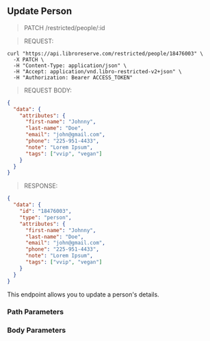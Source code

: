 ## Update Person

> <span class="method patch">PATCH</span> /restricted/people/:id

> REQUEST:

```shell
curl "https://api.libroreserve.com/restricted/people/18476003" \
  -X PATCH \
  -H "Content-Type: application/json" \
  -H "Accept: application/vnd.libro-restricted-v2+json" \
  -H "Authorization: Bearer ACCESS_TOKEN"
```

> REQUEST BODY:

```json
{
  "data": {
    "attributes": {
      "first-name": "Johnny",
      "last-name": "Doe",
      "email": "john@gmail.com",
      "phone": "225-951-4433",
      "note": "Lorem Ipsum",
      "tags": ["vvip", "vegan"]
    }
  }
}
```

> RESPONSE:

```json
{
  "data": {
    "id": "18476003",
    "type": "person",
    "attributes": {
      "first-name": "Johnny",
      "last-name": "Doe",
      "email": "john@gmail.com",
      "phone": "225-951-4433",
      "note": "Lorem Ipsum",
      "tags": ["vvip", "vegan"]
    }
  }
}
```

This endpoint allows you to update a person's details.

### Path Parameters

<span class="dynamic-attributes" data-attr-type="personId"></span>

### Body Parameters

<span class="dynamic-attributes" data-attr-type="personUpdate"></span>



